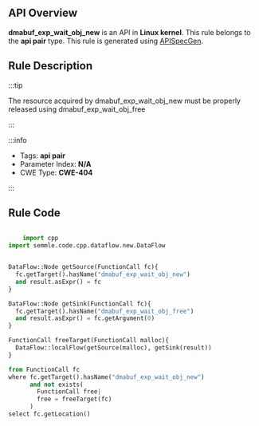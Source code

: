 ---
---


## API Overview
**dmabuf_exp_wait_obj_new** is an API in **Linux kernel**. This rule belongs to the **api pair** type. This rule is generated using [APISpecGen](../../tools/APISpecGen).
## Rule Description

:::tip

The resource acquired by dmabuf_exp_wait_obj_new must be properly released using dmabuf_exp_wait_obj_free

:::

:::info

- Tags: **api pair**
- Parameter Index: **N/A**
- CWE Type: **CWE-404**

:::

## Rule Code
```python

    import cpp
import semmle.code.cpp.dataflow.new.DataFlow


DataFlow::Node getSource(FunctionCall fc){
  fc.getTarget().hasName("dmabuf_exp_wait_obj_new")
  and result.asExpr() = fc
}

DataFlow::Node getSink(FunctionCall fc){
  fc.getTarget().hasName("dmabuf_exp_wait_obj_free")
  and result.asExpr() = fc.getArgument(0)
}

FunctionCall freeTarget(FunctionCall malloc){
  DataFlow::localFlow(getSource(malloc), getSink(result))
}

from FunctionCall fc
where fc.getTarget().hasName("dmabuf_exp_wait_obj_new")
      and not exists(
        FunctionCall free| 
        free = freeTarget(fc)
      )
select fc.getLocation()

    
```